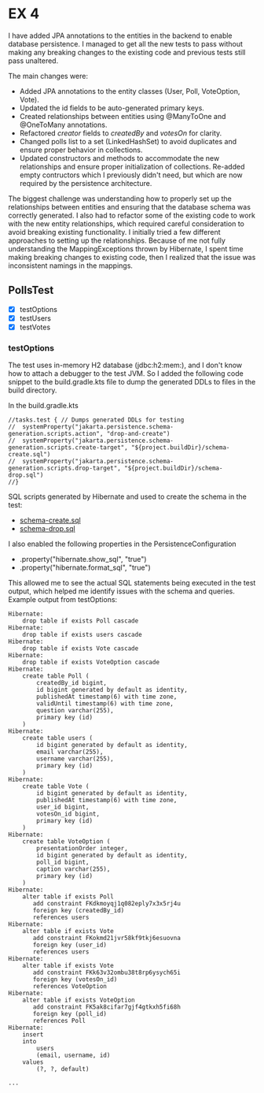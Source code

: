 # EX 4

I have added JPA annotations to the entities in the backend to enable database persistence.
I managed to get all the new tests to pass without making any breaking changes to the existing code and previous tests still pass unaltered.

The main changes were:
- Added JPA annotations to the entity classes (User, Poll, VoteOption, Vote).
- Updated the id fields to be auto-generated primary keys.
- Created relationships between entities using @ManyToOne and @OneToMany annotations.
- Refactored *creator* fields to *createdBy* and *votesOn* for clarity.
- Changed polls list to a set (LinkedHashSet) to avoid duplicates and ensure proper behavior in collections.
- Updated constructors and methods to accommodate the new relationships and ensure proper initialization of collections. Re-added empty contructors which I previously didn't need, but which are now required by the persistence architecture.
 
The biggest challenge was understanding how to properly set up the relationships between entities and ensuring that the database schema was correctly generated. I also had to refactor some of the existing code to work with the new entity relationships, which required careful consideration to avoid breaking existing functionality.
I initially tried a few different approaches to setting up the relationships.
Because of me not fully understanding the MappingExceptions thrown by Hibernate, I spent time making breaking changes to existing code, then I realized that the issue was inconsistent namings in the mappings.

## PollsTest
- [x] testOptions
- [x] testUsers
- [x] testVotes

### testOptions
The test uses in-memory H2 database (jdbc:h2:mem:), and I don't know how to attach a debugger to the test JVM.
So I added the following code snippet to the build.gradle.kts file to dump the generated DDLs to files in the build directory.

In the build.gradle.kts
```
//tasks.test { // Dumps generated DDLs for testing
//	systemProperty("jakarta.persistence.schema-generation.scripts.action", "drop-and-create")
//	systemProperty("jakarta.persistence.schema-generation.scripts.create-target", "${project.buildDir}/schema-create.sql")
//	systemProperty("jakarta.persistence.schema-generation.scripts.drop-target", "${project.buildDir}/schema-drop.sql")
//}
``` 
SQL scripts generated by Hibernate and used to create the schema in the test:
- [schema-create.sql](backend/build/schema-create.sql)
- [schema-drop.sql](backend/build/schema-drop.sql)


I also enabled the following properties in the PersistenceConfiguration                 
- .property("hibernate.show_sql", "true")
- .property("hibernate.format_sql", "true")

This allowed me to see the actual SQL statements being executed in the test output, which helped me identify issues with the schema and queries.
Example output from testOptions:
```
Hibernate: 
    drop table if exists Poll cascade 
Hibernate: 
    drop table if exists users cascade 
Hibernate: 
    drop table if exists Vote cascade 
Hibernate: 
    drop table if exists VoteOption cascade 
Hibernate: 
    create table Poll (
        createdBy_id bigint,
        id bigint generated by default as identity,
        publishedAt timestamp(6) with time zone,
        validUntil timestamp(6) with time zone,
        question varchar(255),
        primary key (id)
    )
Hibernate: 
    create table users (
        id bigint generated by default as identity,
        email varchar(255),
        username varchar(255),
        primary key (id)
    )
Hibernate: 
    create table Vote (
        id bigint generated by default as identity,
        publishedAt timestamp(6) with time zone,
        user_id bigint,
        votesOn_id bigint,
        primary key (id)
    )
Hibernate: 
    create table VoteOption (
        presentationOrder integer,
        id bigint generated by default as identity,
        poll_id bigint,
        caption varchar(255),
        primary key (id)
    )
Hibernate: 
    alter table if exists Poll 
       add constraint FKdkmoyqj1q082eply7x3x5rj4u 
       foreign key (createdBy_id) 
       references users
Hibernate: 
    alter table if exists Vote 
       add constraint FKokmd21jvr58kf9tkj6esuovna 
       foreign key (user_id) 
       references users
Hibernate: 
    alter table if exists Vote 
       add constraint FKk63v32ombu38t8rp6ysych65i 
       foreign key (votesOn_id) 
       references VoteOption
Hibernate: 
    alter table if exists VoteOption 
       add constraint FK5ak8cifar7gjf4gtkxh5fi68h 
       foreign key (poll_id) 
       references Poll
Hibernate: 
    insert 
    into
        users
        (email, username, id) 
    values
        (?, ?, default)

...
```